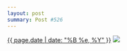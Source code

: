 ```yaml
---
layout: post
summary: Post #526
---
```


<p>
  <time><a href="/526">{{ page.date | date: "%B %e, %Y" }}</a></time>
  <a href="/526"><img src="{{ site.assets_url }}/526-480.jpg" srcset="{{ site.assets_url }}/526-240.jpg 240w, {{ site.assets_url }}/526-480.jpg 480w, {{ site.assets_url }}/526-720.jpg 720w, {{ site.assets_url }}/526-960.jpg 960w" sizes="(min-width: 700px) 50vw, calc(100vw - 2rem)" /></a>
</p>
